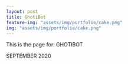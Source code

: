 ```yaml
---
layout: post
title: GhotiBot
feature-img: "assets/img/portfolio/cake.png"
img: "assets/img/portfolio/cake.png"
---
```


This is the page for: GHOTIBOT

SEPTEMBER 2020
